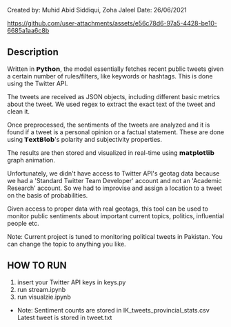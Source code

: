 Created by: Muhid Abid Siddiqui, Zoha Jaleel
Date: 26/06/2021

https://github.com/user-attachments/assets/e56c78d6-97a5-4428-be10-6685a1aa6c8b

## Description

Written in 𝗣𝘆𝘁𝗵𝗼𝗻, the model essentially fetches recent public tweets given a certain number of rules/filters, like keywords or hashtags. This is done using the Twitter API.

The tweets are received as JSON objects, including different basic metrics about the tweet. We used regex to extract the exact text of the tweet and clean it.

Once preprocessed, the sentiments of the tweets are analyzed and it is found if a tweet is a personal opinion or a factual statement. These are done using 𝗧𝗲𝘅𝘁𝗕𝗹𝗼𝗯's polarity and subjectivity properties.

The results are then stored and visualized in real-time using 𝗺𝗮𝘁𝗽𝗹𝗼𝘁𝗹𝗶𝗯 graph animation.

Unfortunately, we didn't have access to Twitter API's geotag data because we had a 'Standard Twitter Team Developer' account and not an 'Academic Research' account. So we had to improvise and assign a location to a tweet on the basis of probabilities. 

Given access to proper data with real geotags, this tool can be used to monitor public sentiments about important current topics, politics, influential people etc.

Note: Current project is tuned to monitoring political tweets in Pakistan. You can change the topic to anything you like.

## HOW TO RUN

1. insert your Twitter API keys in keys.py
2. run stream.ipynb
3. run visualzie.ipynb

* Note: Sentiment counts are stored in IK_tweets_provincial_stats.csv
	Latest tweet is stored in tweet.txt
